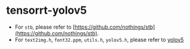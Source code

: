 # tensorrt-yolov5
- For `stb`, please refer to [https://github.com/nothings/stb](https://github.com/nothings/stb).
- For `text2img.h`, `font32.ppm`, `utils.h`, `yolov5.h`, please refer to [yolov5](https://github.com/hsyysy/sophon-examples/tree/main/yolov5)
